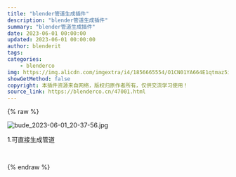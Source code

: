 ```yaml
---
title: "blender管道生成插件"
description: "blender管道生成插件"
summary: "blender管道生成插件"
date: 2023-06-01 00:00:00
updated: 2023-06-01 00:00:00
author: blenderit
tags: 
categories:
    - blenderco
img: https://img.alicdn.com/imgextra/i4/1856665554/O1CN01YA664E1qtmaz5iarf_!!1856665554.jpg
showGetMethod: false
copyright: 本插件资源来自网络，版权归原作者所有，仅供交流学习使用！
source_link: https://blenderco.cn/47001.html
---
```


{% raw %}
<p><img class="aligncenter" src="https://img.alicdn.com/imgextra/i4/1856665554/O1CN01YA664E1qtmaz5iarf_!!1856665554.jpg" alt="bude_2023-06-01_20-37-56.jpg"></p><p>1.可直接生成管道</p><p> </p>
<div style="display: none">blenderco</div>
{% endraw %}